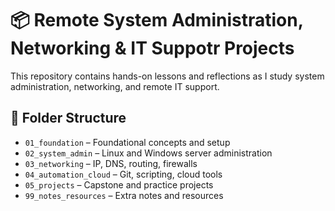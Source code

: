 
# 📦 Remote System Administration, Networking & IT Suppotr Projects

This repository contains hands-on lessons and reflections as I study system administration, networking, and remote IT support.

## 📁 Folder Structure

- `01_foundation` – Foundational concepts and setup
- `02_system_admin` – Linux and Windows server administration
- `03_networking` – IP, DNS, routing, firewalls
- `04_automation_cloud` – Git, scripting, cloud tools
- `05_projects` – Capstone and practice projects
- `99_notes_resources` – Extra notes and resources

